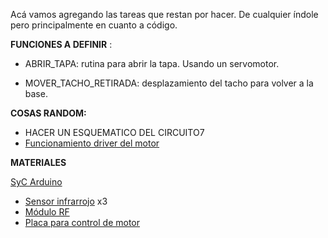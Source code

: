   
Acá vamos agregando las tareas que restan por hacer. De cualquier índole pero principalmente en cuanto a código.


**FUNCIONES A DEFINIR** :

- ABRIR_TAPA: rutina para abrir la tapa. Usando un servomotor.

- MOVER_TACHO_RETIRADA: desplazamiento del tacho para volver a la base.

**COSAS RANDOM:**

- HACER UN ESQUEMATICO DEL CIRCUITO7
- [Funcionamiento driver del motor](https://www.youtube.com/watch?v=c0L4gNKwjRw)

**MATERIALES**

[SyC Arduino](http://www.sycelectronica.com.ar/arduinoyraspberry.php#SENSORES)
- [Sensor infrarrojo](http://www.sycelectronica.com.ar/articulo.php?codigo=AR-INFRA) x3
- [Módulo RF](http://www.sycelectronica.com.ar/articulo.php?codigo=AR-NRF24L01) 
- [Placa para control de motor](http://www.sycelectronica.com.ar/articulo.php?codigo=AR-L298SHIELD)



